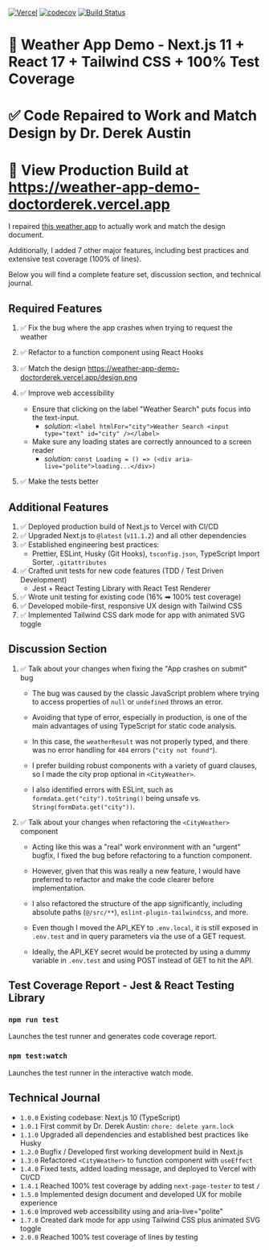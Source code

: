 [![Vercel](https://therealsujitk-vercel-badge.vercel.app/?app=weather-app-demo-doctorderek)](https://weather-app-demo-doctorderek.vercel.app/) [![codecov](https://codecov.io/gh/DoctorDerek/weather-app-demo/branch/main/graph/badge.svg?token=bEqXKgUSSb)](https://codecov.io/gh/DoctorDerek/weather-app-demo) [![Build Status](https://app.travis-ci.com/DoctorDerek/weather-app-demo.svg?branch=main)](https://app.travis-ci.com/DoctorDerek/weather-app-demo)

# 📆 Weather App Demo - Next.js 11 + React 17 + Tailwind CSS + 100% Test Coverage

# ✅ Code Repaired to Work and Match Design by Dr. Derek Austin

# 👀 View Production Build at https://weather-app-demo-doctorderek.vercel.app

I repaired [this weather app](https://codesandbox.io/s/blazing-butterfly-6qudf) to actually work and match the design document.

Additionally, I added 7 other major features, including best practices and extensive test coverage (100% of lines).

Below you will find a complete feature set, discussion section, and technical journal.

## Required Features

1. ✅ Fix the bug where the app crashes when trying to request the weather

2. ✅ Refactor <CityWeather> to a function component using React Hooks

3. ✅ Match the design https://weather-app-demo-doctorderek.vercel.app/design.png

4. ✅ Improve web accessibility

   - Ensure that clicking on the label "Weather Search" puts focus into the text-input.
     - _solution:_ `<label htmlFor="city">Weather Search <input type="text" id="city" /></label>`
   - Make sure any loading states are correctly announced to a screen reader
     - _solution:_ `const Loading = () => (<div aria-live="polite">loading...</div>)`

5. ✅ Make the tests better

## Additional Features

1. ✅ Deployed production build of Next.js to Vercel with CI/CD
2. ✅ Upgraded Next.js to `@latest` (`v11.1.2`) and all other dependencies
3. ✅ Established engineering best practices:
   - Prettier, ESLint, Husky (Git Hooks), `tsconfig.json`, TypeScript Import Sorter, `.gitattributes`
4. ✅ Crafted unit tests for new code features (TDD / Test Driven Development)
   - Jest + React Testing Library with React Test Renderer
5. ✅ Wrote unit testing for existing code (16% ➡ 100% test coverage)
6. ✅ Developed mobile-first, responsive UX design with Tailwind CSS
7. ✅ Implemented Tailwind CSS dark mode for app with animated SVG toggle

## Discussion Section

1. ✅ Talk about your changes when fixing the "App crashes on submit" bug

   - The bug was caused by the classic JavaScript problem where trying to access properties of `null` or `undefined` throws an error.

   - Avoiding that type of error, especially in production, is one of the main advantages of using TypeScript for static code analysis.

   - In this case, the `weatherResult` was not properly typed, and there was no error handling for `404` errors (`"city not found"`).

   - I prefer building robust components with a variety of guard clauses, so I made the city prop optional in `<CityWeather>`.

   - I also identified errors with ESLint, such as `formdata.get("city").toString()` being unsafe vs. `String(formData.get("city"))`.

2. ✅ Talk about your changes when refactoring the `<CityWeather>` component

   - Acting like this was a "real" work environment with an "urgent" bugfix, I fixed the bug before refactoring to a function component.

   - However, given that this was really a new feature, I would have preferred to refactor and make the code clearer before implementation.

   - I also refactored the structure of the app significantly, including absolute paths (`@/src/**`), `eslint-plugin-tailwindcss`, and more.

   - Even though I moved the API_KEY to `.env.local`, it is still exposed in `.env.test` and in query parameters via the use of a GET request.

   - Ideally, the API_KEY secret would be protected by using a dummy variable in `.env.test` and using POST instead of GET to hit the API.

## Test Coverage Report - Jest & React Testing Library

### `npm run test`

Launches the test runner and generates code coverage report.

### `npm test:watch`

Launches the test runner in the interactive watch mode.

## Technical Journal

- `1.0.0` Existing codebase: Next.js 10 (TypeScript)
- `1.0.1` First commit by Dr. Derek Austin: `chore: delete yarn.lock`
- `1.1.0` Upgraded all dependencies and established best practices like Husky
- `1.2.0` Bugfix / Developed first working development build in Next.js
- `1.3.0` Refactored `<CityWeather>` to function component with `useEffect`
- `1.4.0` Fixed tests, added loading message, and deployed to Vercel with CI/CD
- `1.4.1` Reached 100% test coverage by adding `next-page-tester` to test `/`
- `1.5.0` Implemented design document and developed UX for mobile experience
- `1.6.0` Improved web accessibility using <label> and aria-live="polite"
- `1.7.0` Created dark mode for app using Tailwind CSS plus animated SVG toggle
- `2.0.0` Reached 100% test coverage of lines by testing <ToggleDarkMode>
